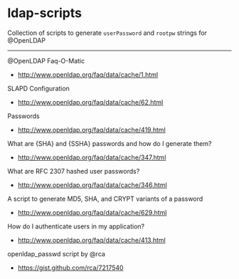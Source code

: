 # ldap-scripts

Collection of scripts to generate `userPassword` and `rootpw` strings for @OpenLDAP

--------

@OpenLDAP Faq-O-Matic

+ http://www.openldap.org/faq/data/cache/1.html

SLAPD Configuration

+ http://www.openldap.org/faq/data/cache/62.html

Passwords

+ http://www.openldap.org/faq/data/cache/419.html

What are {SHA} and {SSHA} passwords and how do I generate them?

+ http://www.openldap.org/faq/data/cache/347.html

What are RFC 2307 hashed user passwords?

+ http://www.openldap.org/faq/data/cache/346.html

A script to generate MD5, SHA, and CRYPT variants of a password

+ http://www.openldap.org/faq/data/cache/629.html

How do I authenticate users in my application?

+ http://www.openldap.org/faq/data/cache/413.html

openldap_passwd script by @rca

+ https://gist.github.com/rca/7217540
